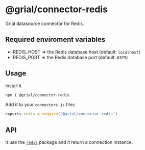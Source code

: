 # @grial/connector-redis
Grial datasource connector for Redis.

## Required enviroment variables
- REDIS_HOST => the Redis database host (default: `localhost`)
- REDIS_PORT => the Redis database port (default: `6379`)

## Usage
Install it

```bash
npm i @grial/connector-redis
```

Add it to your `connectors.js` files

```js
exports.redis = require('@grial/connector-redis')
```

## API
It use the [`redis`](https://www.npmjs.com/package/redis) package and it return a connection instance.
